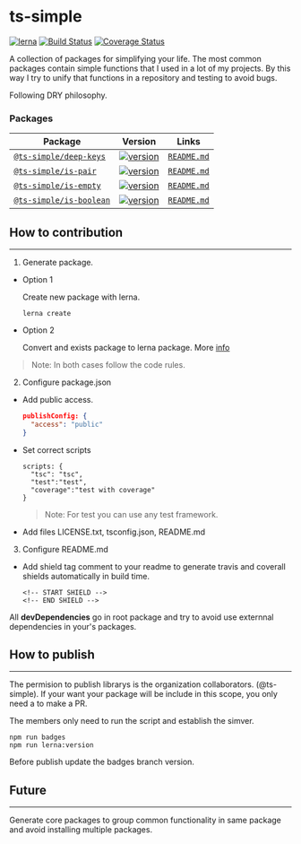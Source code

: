 # ts-simple

[![lerna](https://img.shields.io/badge/maintained%20with-lerna-cc00ff.svg)](https://lernajs.io/)
[![Build Status](https://travis-ci.com/silvelo/ts-simple.svg?branch=master)](https://travis-ci.com/silvelo/ts-simple)
[![Coverage Status](https://coveralls.io/repos/github/silvelo/ts-simple/badge.svg?branch=master)](https://coveralls.io/github/silvelo/ts-simple?branch=master)


A collection of packages for simplifying your life. The most common packages contain simple functions that I used in a lot of my projects. By this way I try to unify that functions in a repository and testing to avoid bugs.

Following DRY philosophy.

### Packages

| Package | Version | Links |
| ------- | ------- |:-----:|
| [`@ts-simple/deep-keys`](https://www.npmjs.com/package/@ts-simple/deep-keys) | [![version](https://img.shields.io/npm/v/@ts-simple/deep-keys/latest.svg)](https://www.npmjs.com/package/@ts-simple/deep-keys) | [`README.md`](packages/deep-keys/README.md)
| [`@ts-simple/is-pair`](https://www.npmjs.com/package/@ts-simple/is-pair) | [![version](https://img.shields.io/npm/v/@ts-simple/is-pair/latest.svg)](https://www.npmjs.com/package/@ts-simple/is-pair) | [`README.md`](packages/is-pair/README.md)
| [`@ts-simple/is-empty`](https://www.npmjs.com/package/@ts-simple/is-empty) | [![version](https://img.shields.io/npm/v/@ts-simple/is-empty/latest.svg)](https://www.npmjs.com/package/@ts-simple/is-empty) | [`README.md`](packages/is-empty/README.md)
| [`@ts-simple/is-boolean`](https://www.npmjs.com/package/@ts-simple/is-boolean) | [![version](https://img.shields.io/npm/v/@ts-simple/is-boolean/latest.svg)](https://www.npmjs.com/package/@ts-simple/is-boolean) | [`README.md`](packages/is-boolean/README.md)


## How to contribution
---
1. Generate package.
  * Option 1

    Create new package with lerna.
    ```
    lerna create
    ```
  * Option 2

    Convert and exists package to lerna package. More [info](https://github.com/lerna/lerna/tree/master/commands/import#readme)

  > Note: In both cases follow the code rules.

2. Configure package.json
  * Add public access.
    ```json
    publishConfig: {
      "access": "public"
    }
    ```
  * Set correct scripts
    ```
    scripts: {
      "tsc": "tsc",
      "test":"test",
      "coverage":"test with coverage"
    }
    ```
    > Note: For test you can use any test framework.

  * Add files LICENSE.txt, tsconfig.json, README.md

  3. Configure README.md
  
  * Add shield tag comment to your readme to generate travis and coverall shields automatically in build time.
    ```text
    <!-- START SHIELD -->
    <!-- END SHIELD -->
    ```

All __devDependencies__ go in root package and try to avoid use externnal dependencies in your's packages.

## How to publish
---

The permision to publish librarys is the organization collaborators. (@ts-simple). If your want your package will be include in this scope, you only need a to make a PR.

The members only need to run the script and establish the simver.
```
npm run badges
npm run lerna:version
```

Before publish update the badges branch version.

## Future
---

Generate core packages to group common functionality in same package and avoid installing multiple packages.
